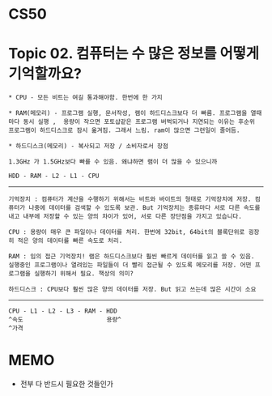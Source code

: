 # CS50
# Topic 02. 컴퓨터는 수 많은 정보를 어떻게 기억할까요?

    * CPU - 모든 비트는 여길 통과해야함. 한번에 한 가지
    
    * RAM(메모리) - 프로그램 실행, 문서작성, 램이 하드디스크보다 더 빠름. 프로그램을 열때마다 동시 실행 ,  용량이 작으면 포토샵같은 프로그램 버벅되거나 지연되는 이유는 후순위 프로그램이 하드디스크로 잠시 옮겨짐. 그래서 느림. ram이 많으면 그런일이 줄어듬. 
      
    * 하드디스크(메모리) - 복사되고 저장 / 소비자로서 장점

    1.3GHz 가 1.5GHz보다 빠를 수 있음. 왜냐하면 램이 더 많을 수 있으니까

    HDD - RAM - L2 - L1 - CPU


 ---

    기억장치 : 컴퓨터가 계산을 수행하기 위해서는 비트와 바이트의 형태로 기억장치에 저장. 컴퓨터가 나중에 데이터를 검색할 수 있도록 보관. But 기억장치는 종류마다 서로 다른 속도를 내고 내부에 저장할 수 있는 양의 차이가 있어, 서로 다른 장단점을 가지고 있습니다.
    
    CPU : 용량이 매우 큰 파일이나 데이터를 처리. 한번에 32bit, 64bit의 블록단위로 굉장히 적은 양의 데이터를 빠른 속도로 처리.

    RAM : 임의 접근 기억장치! 램은 하드디스크보다 훨씬 빠르게 데이터를 읽고 쓸 수 있음. 실행중인 프로그램이나 열려있는 파일들이 더 빨리 접근될 수 있도록 메모리를 저장. 어떤 프로그램을 실행하기 위해서 필요. 책상의 의미? 

    하드디스크 : CPU보다 훨씬 많은 양의 데이터를 저장. But 읽고 쓰는데 많은 시간이 소요
---
    CPU - L1 - L2 - L3 - RAM - HDD
    ^속도                       용량^
    ^가격


# MEMO
* 전부 다 반드시 필요한 것들인가
